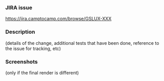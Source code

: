 <!-- Title must be: GSLUX-XXX: Description of changes -->

### JIRA issue

https://jira.camptocamp.com/browse/GSLUX-XXX

### Description

(details of the change, additional tests that have been done, reference to the issue for tracking, etc)

### Screenshots

(only if the final render is different)
